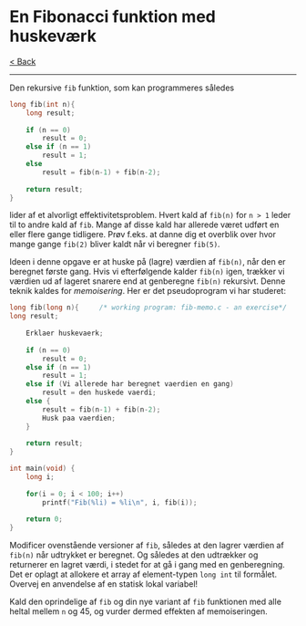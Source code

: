 # En Fibonacci funktion med huskeværk

[< Back](../README.md)

---

Den rekursive `fib` funktion, som kan programmeres således

```c
long fib(int n){
    long result;
    
    if (n == 0)
        result = 0;
    else if (n == 1)
        result = 1;
    else
        result = fib(n-1) + fib(n-2);
    
    return result;
}
```

lider af et alvorligt effektivitetsproblem. Hvert kald af `fib(n)` for `n > 1` leder til to andre kald af `fib`. Mange af disse kald har allerede været udført en eller flere gange tidligere. Prøv f.eks. at danne dig et overblik over hvor mange gange `fib(2)` bliver kaldt når vi beregner `fib(5)`.

Ideen i denne opgave er at huske på (lagre) værdien af `fib(n)`, når den er beregnet første gang. Hvis vi efterfølgende kalder `fib(n)` igen, trækker vi værdien ud af lageret snarere end at genberegne `fib(n)` rekursivt. Denne teknik kaldes for *memoisering*. Her er det pseudoprogram vi har studeret:

```c
long fib(long n){     /* working program: fib-memo.c - an exercise*/
long result;
    
    Erklaer huskevaerk;
    
    if (n == 0)
        result = 0;
    else if (n == 1)
        result = 1;
    else if (Vi allerede har beregnet vaerdien en gang)
        result = den huskede vaerdi;
    else {
        result = fib(n-1) + fib(n-2);
        Husk paa vaerdien;
    }
    
    return result;
}

int main(void) {
    long i;
    
    for(i = 0; i < 100; i++)
        printf("Fib(%li) = %li\n", i, fib(i));
        
    return 0;
}
```

Modificer ovenstående versioner af `fib`, således at den lagrer værdien af `fib(n)` når udtrykket er beregnet. Og således at den udtrækker og returnerer en lagret værdi, i stedet for at gå i gang med en genberegning. Det er oplagt at allokere et array af element-typen `long int` til formålet. Overvej en anvendelse af en statisk lokal variabel!

Kald den oprindelige af `fib` og din nye variant af `fib` funktionen med alle heltal mellem `n` og 45, og vurder dermed effekten af memoiseringen.
